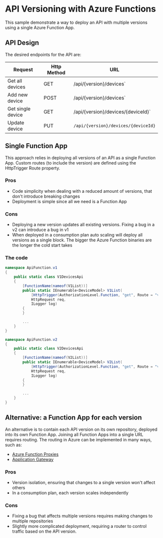 # API Versioning with Azure Functions

This sample demonstrate a way to deploy an API with multiple versions using a single Azure Function App.

## API Design

The desired endpoints for the API are:

|Request|Http Method|URL|
|-|-|-|
|Get all devices|GET|/api/{version}/devices`|
|Add new device|POST|/api/{version}/devices`|
|Get single device|GET|/api/{version}/devices/{deviceId}`|
|Update device|PUT|`/api/{version}/devices/{deviceId}`|



## Single Function App

This approach relies in deploying all versions of an API as a single Function App. Custom routes (to include the version) are defined using the HttpTrigger Route property.

### Pros

- Code simplicity when dealing with a reduced amount of versions, that don't introduce breaking changes
- Deployment is simple since all we need is a Function App

### Cons

- Deploying a new version updates all existing versions. Fixing a bug in a v2 can introduce a bug in v1
- When deployed in a consumption plan auto scaling will deploy all versions as a single block. The bigger the Azure Function binaries are the longer the cold start takes


### The code

```C#
namespace ApiFunction.v1
{
    public static class V1DevicesApi
    {
        [FunctionName(nameof(V1List))]
        public static IEnumerable<DeviceModel> V1List(
            [HttpTrigger(AuthorizationLevel.Function, "get", Route = "v1/devices")]
            HttpRequest req, 
            ILogger log)
        {
        }

		...
    }
}

namespace ApiFunction.v2
{
    public static class V2DevicesApi
    {
        [FunctionName(nameof(V2List))]
        public static IEnumerable<DeviceModel> V2List(
            [HttpTrigger(AuthorizationLevel.Function, "get", Route = "v2/devices")]
            HttpRequest req, 
            ILogger log)
        {
        }

		...
    }
}

```



## Alternative: a Function App for each version

An alternative is to contain each API version on its own repository, deployed into its own Function App. Joining all Function Apps into a single URL requires routing. The routing in Azure can be implemented in many ways, such as:
- [Azure Function Proxies](https://docs.microsoft.com/en-us/azure/azure-functions/functions-proxies)
- [Application Gateway](https://github.com/fbeltrao/azdeploy/tree/master/application-gateway)


### Pros

- Version isolation, ensuring that changes to a single version won't affect others
- In a consumption plan, each version scales independently

### Cons

- Fixing a bug that affects multiple versions requires making changes to multiple repositories 
- Slightly more complicated deployment, requiring a router to control traffic based on the API version.